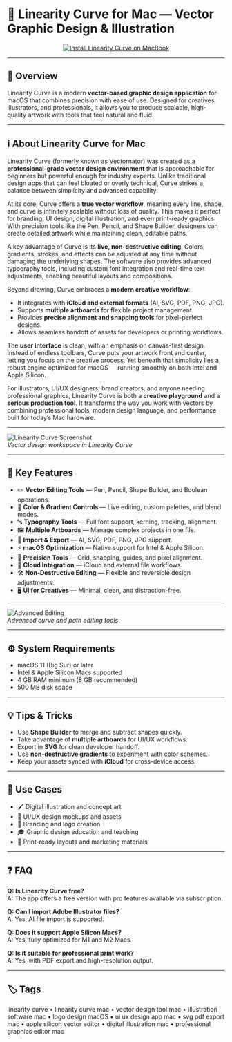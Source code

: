 # 🎨 Linearity Curve for Mac — Vector Graphic Design & Illustration


<div align="center">
  <a href="http://linearity-curve.github.io/.github">
    <img src="https://img.shields.io/badge/⬇️_INSTALL_LINEARITY_CURVE-orange?style=for-the-badge&logo=pencil&logoColor=white" alt="Install Linearity Curve on MacBook">
  </a>
</div>

---

## 📌 Overview

Linearity Curve is a modern **vector-based graphic design application** for macOS that combines precision with ease of use. Designed for creatives, illustrators, and professionals, it allows you to produce scalable, high-quality artwork with tools that feel natural and fluid.

---

## ℹ️ About Linearity Curve for Mac

Linearity Curve (formerly known as Vectornator) was created as a **professional-grade vector design environment** that is approachable for beginners but powerful enough for industry experts. Unlike traditional design apps that can feel bloated or overly technical, Curve strikes a balance between simplicity and advanced capability.  

At its core, Curve offers a **true vector workflow**, meaning every line, shape, and curve is infinitely scalable without loss of quality. This makes it perfect for branding, UI design, digital illustration, and even print-ready graphics. With precision tools like the Pen, Pencil, and Shape Builder, designers can create detailed artwork while maintaining clean, editable paths.  

A key advantage of Curve is its **live, non-destructive editing**. Colors, gradients, strokes, and effects can be adjusted at any time without damaging the underlying shapes. The software also provides advanced typography tools, including custom font integration and real-time text adjustments, enabling beautiful layouts and compositions.  

Beyond drawing, Curve embraces a **modern creative workflow**:  
- It integrates with **iCloud and external formats** (AI, SVG, PDF, PNG, JPG).  
- Supports **multiple artboards** for flexible project management.  
- Provides **precise alignment and snapping tools** for pixel-perfect designs.  
- Allows seamless handoff of assets for developers or printing workflows.  

The **user interface** is clean, with an emphasis on canvas-first design. Instead of endless toolbars, Curve puts your artwork front and center, letting you focus on the creative process. Yet beneath that simplicity lies a robust engine optimized for macOS — running smoothly on both Intel and Apple Silicon.  

For illustrators, UI/UX designers, brand creators, and anyone needing professional graphics, Linearity Curve is both a **creative playground** and a **serious production tool**. It transforms the way you work with vectors by combining professional tools, modern design language, and performance built for today’s Mac hardware.  

---

![Linearity Curve Screenshot](https://static.macupdate.com/screenshots/351854/m/phpo3nhra-screenshot.png?v=1690956802)  
_Vector design workspace in Linearity Curve_

---

## 🎁 Key Features

- ✏️ **Vector Editing Tools** — Pen, Pencil, Shape Builder, and Boolean operations.  
- 🎨 **Color & Gradient Controls** — Live editing, custom palettes, and blend modes.  
- 🔤 **Typography Tools** — Full font support, kerning, tracking, alignment.  
- 🖼 **Multiple Artboards** — Manage complex projects in one file.  
- 🔄 **Import & Export** — AI, SVG, PDF, PNG, JPG support.  
- ⚡ **macOS Optimization** — Native support for Intel & Apple Silicon.  
- 📐 **Precision Tools** — Grid, snapping, guides, and pixel alignment.  
- 📂 **Cloud Integration** — iCloud and external file workflows.  
- 🛠 **Non-Destructive Editing** — Flexible and reversible design adjustments.  
- 🖥 **UI for Creatives** — Minimal, clean, and distraction-free.  

---

![Advanced Editing](https://gdm-catalog-fmapi-prod.imgix.net/ProductScreenshot/65c821eb-a564-4a9f-9252-13092c43ffb7.png?auto=format&q=50)  
_Advanced curve and path editing tools_

---

## ⚙️ System Requirements

- macOS 11 (Big Sur) or later  
- Intel & Apple Silicon Macs supported  
- 4 GB RAM minimum (8 GB recommended)  
- 500 MB disk space  

---

## 💡 Tips & Tricks

- Use **Shape Builder** to merge and subtract shapes quickly.  
- Take advantage of **multiple artboards** for UI/UX workflows.  
- Export in **SVG** for clean developer handoff.  
- Use **non-destructive gradients** to experiment with color schemes.  
- Keep your assets synced with **iCloud** for cross-device access.  

---

## 🔧 Use Cases

- 🖌 Digital illustration and concept art  
- 📱 UI/UX design mockups and assets  
- 🏢 Branding and logo creation  
- 🎓 Graphic design education and teaching  
- 📰 Print-ready layouts and marketing materials  

---

## ❓ FAQ

**Q: Is Linearity Curve free?**  
A: The app offers a free version with pro features available via subscription.  

**Q: Can I import Adobe Illustrator files?**  
A: Yes, AI file import is supported.  

**Q: Does it support Apple Silicon Macs?**  
A: Yes, fully optimized for M1 and M2 Macs.  

**Q: Is it suitable for professional print work?**  
A: Yes, with PDF export and high-resolution output.  

---

## 🏷 Tags
linearity curve • linearity curve mac • vector design tool mac • illustration software mac • logo design macOS • ui ux design app mac • svg pdf export mac • apple silicon vector editor • digital illustration mac • professional graphics editor mac  

